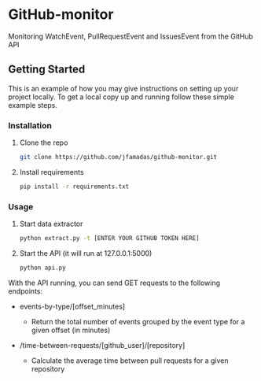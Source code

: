 # GitHub-monitor
Monitoring WatchEvent, PullRequestEvent and IssuesEvent from the GitHub API

## Getting Started

This is an example of how you may give instructions on setting up your project locally.
To get a local copy up and running follow these simple example steps.

### Installation

1. Clone the repo
   ```sh
   git clone https://github.com/jfamadas/github-monitor.git
   ```
2. Install requirements
   ```sh
   pip install -r requirements.txt 
   ```


### Usage

1. Start data extractor
   ```sh
   python extract.py -t [ENTER YOUR GITHUB TOKEN HERE]
   ```
2. Start the API (it will run at 127.0.0.1:5000)
   ```sh
   python api.py
   ```
   
With the API running, you can send GET requests to the following endpoints:

- events-by-type/[offset_minutes]
  - Return the total number of events grouped by the event type for a given offset (in minutes)


- /time-between-requests/[github_user]/[repository]
  - Calculate the average time between pull requests for a given repository
